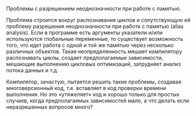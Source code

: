  Проблемы с разрешением неоднозначности при работе с памятью. 

Проблема строится вокруг распознавания циклов и сопутствующую ей проблему разрешения неоднозначности при работе с памятью (alias analysis). 
Eсли в программе есть аргументы указатели и/или используются глобальные переменные, то существует возможность того, что идет работа с одной и той же памятью через несколько различных объектов. Такая неопределенность мешает компилятору распознавать циклы, создает предполагаемые зависимости, мешающие выполнению цикловых оптимизаций, затрудняет анализ потока данных и т.д. 

Компилятор, зачастую, пытается решить такие проблемы, создавая многоверсионный код, т.е. вставляет в код проверки времени выполнения. Но это «утяжеляет» код и хорошо только для простых случаев, когда предполагаемых зависимостей мало, а что делать если неразрешенных вопросов много?
